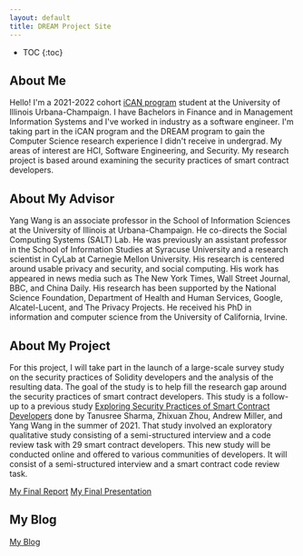 ```yaml
---
layout: default
title: DREAM Project Site
---
```


* TOC
{:toc}

## About Me

Hello!
I'm a 2021-2022 cohort [iCAN program](https://cs.illinois.edu/academics/graduate/ican) student at the University of Illinois Urbana-Champaign.
I have Bachelors in Finance and in Management Information Systems and I've worked in industry as a software engineer. I'm taking part in the iCAN program and the DREAM program to gain the Computer Science research experience I didn't receive in undergrad. My areas of interest are HCI, Software Engineering, and Security. My research project is based around examining the security practices of smart contract developers.

## About My Advisor

Yang Wang is an associate professor in the School of Information Sciences at the University of Illinois at Urbana-Champaign. He co-directs the Social Computing Systems (SALT) Lab. He was previously an assistant professor in the School of Information Studies at Syracuse University and a research scientist in CyLab at Carnegie Mellon University. His research is centered around usable privacy and security, and social computing. His work has appeared in news media such as The New York Times, Wall Street Journal, BBC, and China Daily. His research has been supported by the National Science Foundation, Department of Health and Human Services, Google, Alcatel-Lucent, and The Privacy Projects. He received his PhD in information and computer science from the University of California, Irvine.

## About My Project

For this project, I will take part in the launch of a large-scale survey study on the security practices of Solidity developers and the analysis of the resulting data. The goal of the study is to help fill the research gap around the security practices of smart contract developers. This study is a follow-up to a previous study [Exploring Security Practices of Smart Contract Developers](https://arxiv.org/abs/2204.11193) done by Tanusree Sharma, Zhixuan Zhou, Andrew Miller, and Yang Wang in the summer of 2021. That study involved an exploratory qualitative study consisting of a semi-structured interview and a code review task with 29 smart contract developers. This new study will be conducted online and offered to various communities of developers. It will consist of a semi-structured interview and a smart contract code review task.

[My Final Report](files/finalreport.pdf)
[My Final Presentation](files/Jessica_Mack_presentation.pdf)

## My Blog 

[My Blog](blog.html)
